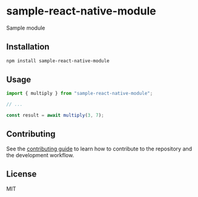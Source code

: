 # sample-react-native-module

Sample module 

## Installation

```sh
npm install sample-react-native-module
```

## Usage

```js
import { multiply } from "sample-react-native-module";

// ...

const result = await multiply(3, 7);
```

## Contributing

See the [contributing guide](CONTRIBUTING.md) to learn how to contribute to the repository and the development workflow.

## License

MIT
